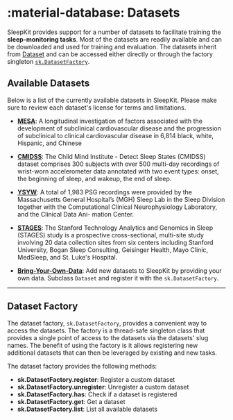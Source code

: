 
# :material-database: Datasets

SleepKit provides support for a number of datasets to facilitate training the __sleep-monitoring tasks__. Most of the datasets are readily available and can be downloaded and used for training and evaluation. The datasets inherit from [Dataset](/sleepkit/api/sleepkit/datasets/dataset) and can be accessed either directly or through the factory singleton [`sk.DatasetFactory`](#dataset-factory).


## <span class="sk-h2-span">Available Datasets</span>

Below is a list of the currently available datasets in SleepKit. Please make sure to review each dataset's license for terms and limitations.

* **[MESA](./mesa.md)**: A longitudinal investigation of factors associated with the development of subclinical cardiovascular disease and the progression of subclinical to clinical cardiovascular disease in 6,814 black, white, Hispanic, and Chinese

* **[CMIDSS](./cmidss.md)**: The Child Mind Institute - Detect Sleep States (CMIDSS) dataset comprises 300 subjects with over 500 multi-day recordings of wrist-worn accelerometer data annotated with two event types: onset, the beginning of sleep, and wakeup, the end of sleep.

* **[YSYW](./ysyw.md)**: A total of 1,983 PSG recordings were provided by the Massachusetts General Hospital’s (MGH) Sleep Lab in the Sleep Division together with the Computational Clinical Neurophysiology Laboratory, and the Clinical Data Ani- mation Center.

* **[STAGES](./stages.md)**: The Stanford Technology Analytics and Genomics in Sleep (STAGES) study is a prospective cross-sectional, multi-site study involving 20 data collection sites from six centers including Stanford University, Bogan Sleep Consulting, Geisinger Health, Mayo Clinic, MedSleep, and St. Luke's Hospital.

* **[Bring-Your-Own-Data](./byod.md)**: Add new datasets to SleepKit by providing your own data. Subclass `Dataset` and register it with the `sk.DatasetFactory`.

---

## <span class="sk-h2-span">Dataset Factory</span>

The dataset factory, `sk.DatasetFactory`, provides a convenient way to access the datasets. The factory is a thread-safe singleton class that provides a single point of access to the datasets via the datasets' slug names. The benefit of using the factory is it allows registering new additional datasets that can then be leveraged by existing and new tasks.

The dataset factory provides the following methods:

* **sk.DatasetFactory.register**: Register a custom dataset
* **sk.DatasetFactory.unregister**: Unregister a custom dataset
* **sk.DatasetFactory.has**: Check if a dataset is registered
* **sk.DatasetFactory.get**: Get a dataset
* **sk.DatasetFactory.list**: List all available datasets
